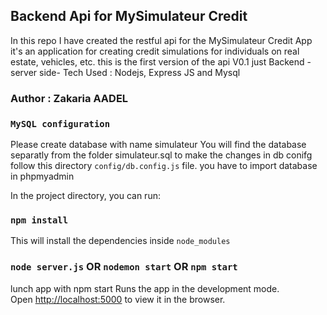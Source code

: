 ## Backend Api for MySimulateur Credit 
In this repo I have created the restful api for the MySimulateur Credit App
it's an application for creating credit simulations for individuals on real estate, vehicles, etc.
this is the first version of the api V0.1 just Backend -server side-
Tech Used : Nodejs, Express JS and Mysql

### Author : Zakaria AADEL

### `MySQL configuration`
Please create database with name simulateur 
You will find the database separatly from the folder simulateur.sql
to make the changes in db conifg follow this directory `config/db.config.js` file.
you have to import database in phpmyadmin

In the project directory, you can run:

### `npm install`

This will install the dependencies inside `node_modules`

### `node server.js` OR `nodemon start` OR `npm start`
lunch app with npm start
Runs the app in the development mode.<br>
Open [http://localhost:5000](http://localhost:5000) to view it in the browser.
